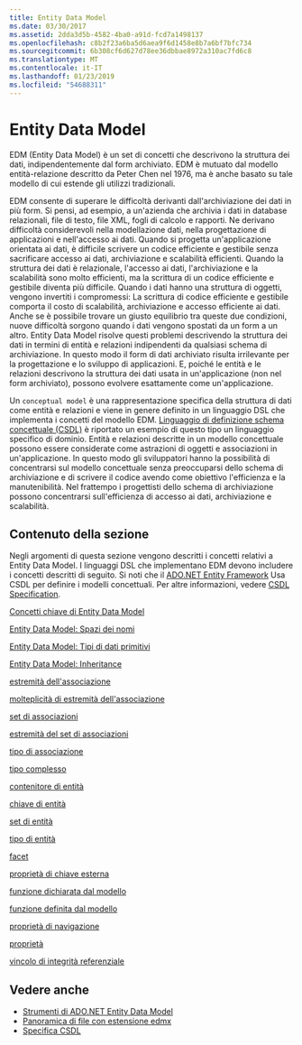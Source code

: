 ```yaml
---
title: Entity Data Model
ms.date: 03/30/2017
ms.assetid: 2dda3d5b-4582-4ba0-a91d-fcd7a1498137
ms.openlocfilehash: c8b2f23a6ba5d6aea9f6d1458e8b7a6bf7bfc734
ms.sourcegitcommit: 6b308cf6d627d78ee36dbbae8972a310ac7fd6c8
ms.translationtype: MT
ms.contentlocale: it-IT
ms.lasthandoff: 01/23/2019
ms.locfileid: "54688311"
---
```

# <a name="entity-data-model"></a>Entity Data Model
EDM (Entity Data Model) è un set di concetti che descrivono la struttura dei dati, indipendentemente dal form archiviato. EDM è mutuato dal modello entità-relazione descritto da Peter Chen nel 1976, ma è anche basato su tale modello di cui estende gli utilizzi tradizionali.  
  
 EDM consente di superare le difficoltà derivanti dall'archiviazione dei dati in più form. Si pensi, ad esempio, a un'azienda che archivia i dati in database relazionali, file di testo, file XML, fogli di calcolo e rapporti. Ne derivano difficoltà considerevoli nella modellazione dati, nella progettazione di applicazioni e nell'accesso ai dati. Quando si progetta un'applicazione orientata ai dati, è difficile scrivere un codice efficiente e gestibile senza sacrificare accesso ai dati, archiviazione e scalabilità efficienti. Quando la struttura dei dati è relazionale, l'accesso ai dati, l'archiviazione e la scalabilità sono molto efficienti, ma la scrittura di un codice efficiente e gestibile diventa più difficile. Quando i dati hanno una struttura di oggetti, vengono invertiti i compromessi: La scrittura di codice efficiente e gestibile comporta il costo di scalabilità, archiviazione e accesso efficiente ai dati. Anche se è possibile trovare un giusto equilibrio tra queste due condizioni, nuove difficoltà sorgono quando i dati vengono spostati da un form a un altro. Entity Data Model risolve questi problemi descrivendo la struttura dei dati in termini di entità e relazioni indipendenti da qualsiasi schema di archiviazione. In questo modo il form di dati archiviato risulta irrilevante per la progettazione e lo sviluppo di applicazioni. E, poiché le entità e le relazioni descrivono la struttura dei dati usata in un'applicazione (non nel form archiviato), possono evolvere esattamente come un'applicazione.  
  
 Un `conceptual model` è una rappresentazione specifica della struttura di dati come entità e relazioni e viene in genere definito in un linguaggio DSL che implementa i concetti del modello EDM. [Linguaggio di definizione schema concettuale (CSDL)](../../../../docs/framework/data/adonet/ef/language-reference/csdl-specification.md) è riportato un esempio di questo tipo un linguaggio specifico di dominio. Entità e relazioni descritte in un modello concettuale possono essere considerate come astrazioni di oggetti e associazioni in un'applicazione. In questo modo gli sviluppatori hanno la possibilità di concentrarsi sul modello concettuale senza preoccuparsi dello schema di archiviazione e di scrivere il codice avendo come obiettivo l'efficienza e la manutenibilità. Nel frattempo i progettisti dello schema di archiviazione possono concentrarsi sull'efficienza di accesso ai dati, archiviazione e scalabilità.  
  
## <a name="in-this-section"></a>Contenuto della sezione  
 Negli argomenti di questa sezione vengono descritti i concetti relativi a Entity Data Model. I linguaggi DSL che implementano EDM devono includere i concetti descritti di seguito. Si noti che il [ADO.NET Entity Framework](../../../../docs/framework/data/adonet/ef/index.md) Usa CSDL per definire i modelli concettuali. Per altre informazioni, vedere [CSDL Specification](../../../../docs/framework/data/adonet/ef/language-reference/csdl-specification.md).  
  
 [Concetti chiave di Entity Data Model](../../../../docs/framework/data/adonet/entity-data-model-key-concepts.md)  
  
 [Entity Data Model: Spazi dei nomi](../../../../docs/framework/data/adonet/entity-data-model-namespaces.md)  
  
 [Entity Data Model: Tipi di dati primitivi](../../../../docs/framework/data/adonet/entity-data-model-primitive-data-types.md)  
  
 [Entity Data Model: Inheritance](../../../../docs/framework/data/adonet/entity-data-model-inheritance.md)  
  
 [estremità dell'associazione](../../../../docs/framework/data/adonet/association-end.md)  
  
 [molteplicità di estremità dell'associazione](../../../../docs/framework/data/adonet/association-end-multiplicity.md)  
  
 [set di associazioni](../../../../docs/framework/data/adonet/association-set.md)  
  
 [estremità del set di associazioni](../../../../docs/framework/data/adonet/association-set-end.md)  
  
 [tipo di associazione](../../../../docs/framework/data/adonet/association-type.md)  
  
 [tipo complesso](../../../../docs/framework/data/adonet/complex-type.md)  
  
 [contenitore di entità](../../../../docs/framework/data/adonet/entity-container.md)  
  
 [chiave di entità](../../../../docs/framework/data/adonet/entity-key.md)  
  
 [set di entità](../../../../docs/framework/data/adonet/entity-set.md)  
  
 [tipo di entità](../../../../docs/framework/data/adonet/entity-type.md)  
  
 [facet](../../../../docs/framework/data/adonet/facet.md)  
  
 [proprietà di chiave esterna](../../../../docs/framework/data/adonet/foreign-key-property.md)  
  
 [funzione dichiarata dal modello](../../../../docs/framework/data/adonet/model-declared-function.md)  
  
 [funzione definita dal modello](../../../../docs/framework/data/adonet/model-defined-function.md)  
  
 [proprietà di navigazione](../../../../docs/framework/data/adonet/navigation-property.md)  
  
 [proprietà](../../../../docs/framework/data/adonet/property.md)  
  
 [vincolo di integrità referenziale](../../../../docs/framework/data/adonet/referential-integrity-constraint.md)  
  
## <a name="see-also"></a>Vedere anche
- [Strumenti di ADO.NET Entity Data Model](https://msdn.microsoft.com/library/91076853-0881-421b-837a-f582f36be527)
- [Panoramica di file con estensione edmx](https://msdn.microsoft.com/library/f4c8e7ce-1db6-417e-9759-15f8b55155d4)
- [Specifica CSDL](../../../../docs/framework/data/adonet/ef/language-reference/csdl-specification.md)
